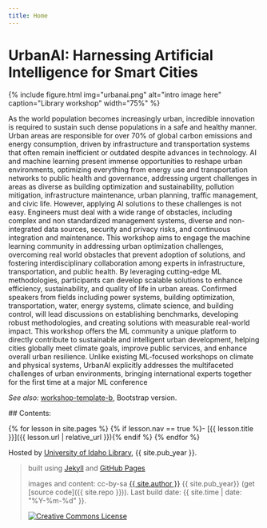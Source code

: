 ```yaml
---
title: Home
---
```


# UrbanAI: Harnessing Artificial Intelligence for Smart Cities

{% include figure.html img="urbanai.png" alt="intro image here" caption="Library workshop" width="75%" %}

As the world population becomes increasingly urban, incredible innovation is required to sustain
such dense populations in a safe and healthy manner. Urban areas are responsible for over 70% of
global carbon emissions and energy consumption, driven by infrastructure and transportation
systems that often remain inefficient or outdated despite advances in technology. AI and machine learning present immense opportunities to reshape urban environments, optimizing everything
from energy use and transportation networks to public health and governance, addressing urgent
challenges in areas as diverse as building optimization and sustainability, pollution mitigation,
infrastructure maintenance, urban planning, traffic management, and civic life. However, applying AI solutions to these challenges is not easy. Engineers must deal with a wide range of
obstacles, including complex and non standardized management systems, diverse and non-integrated
data sources, security and privacy risks, and continuous integration and maintenance. This workshop aims to engage the machine learning community in addressing urban optimization challenges,
overcoming real world obstacles that prevent adoption of solutions, and fostering interdisciplinary
collaboration among experts in infrastructure, transportation, and public health. By leveraging
cutting-edge ML methodologies, participants can develop scalable solutions to enhance efficiency,
sustainability, and quality of life in urban areas. Confirmed speakers from fields including power
systems, building optimization, transportation, water, energy systems, climate science, and building
control, will lead discussions on establishing benchmarks, developing robust methodologies, and
creating solutions with measurable real-world impact. This workshop offers the ML community
a unique platform to directly contribute to sustainable and intelligent urban development, helping
cities globally meet climate goals, improve public services, and enhance overall urban resilience. Unlike existing ML-focused workshops on climate and physical systems, UrbanAI explicitly
addresses the multifaceted challenges of urban environments, bringing international experts together
for the first time at a major ML conference

*See also:* [workshop-template-b](https://evanwill.github.io/workshop-template-b/), Bootstrap version.

<div class="toc" markdown="1">
## Contents:

{% for lesson in site.pages %}
{% if lesson.nav == true %}- [{{ lesson.title }}]({{ lesson.url | relative_url }}){% endif %}
{% endfor %}
</div>

Hosted by [University of Idaho Library](http://www.lib.uidaho.edu/), {{ site.pub_year }}.
 
> built using [Jekyll](https://jekyllrb.com/) and [GitHub Pages](https://pages.github.com/)
>
> images and content: cc-by-sa <a href="https://github.com/{{ site.github_username }}">{{ site.author }}</a> {{ site.pub_year}} (get [source code]({{ site.repo }})).
> Last build date: {{ site.time | date: "%Y-%m-%d" }}.
>
> <a href="http://creativecommons.org/licenses/by-sa/4.0/" rel="license"><img style="border-width: 0;" src="https://i.creativecommons.org/l/by-sa/4.0/88x31.png" alt="Creative Commons License" /></a>

